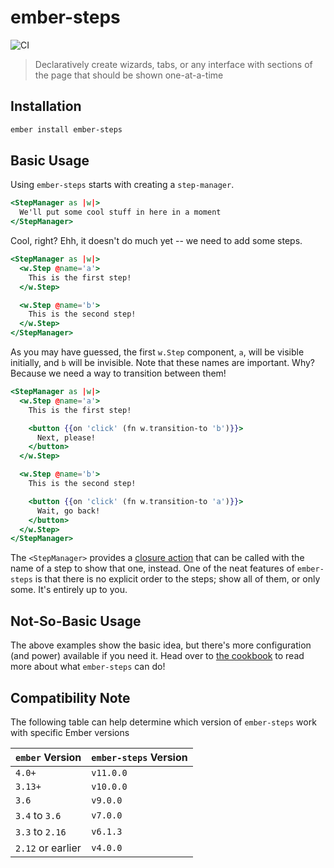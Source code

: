 # ember-steps

![CI](https://github.com/alexlafroscia/ember-steps/workflows/CI/badge.svg)

> Declaratively create wizards, tabs, or any interface with sections of the page that should be shown one-at-a-time

## Installation

```bash
ember install ember-steps
```

## Basic Usage

Using `ember-steps` starts with creating a `step-manager`.

```handlebars
<StepManager as |w|>
  We'll put some cool stuff in here in a moment
</StepManager>
```

Cool, right? Ehh, it doesn't do much yet -- we need to add some steps.

```handlebars
<StepManager as |w|>
  <w.Step @name='a'>
    This is the first step!
  </w.Step>

  <w.Step @name='b'>
    This is the second step!
  </w.Step>
</StepManager>
```

As you may have guessed, the first `w.Step` component, `a`, will be visible initially, and `b` will be invisible. Note that these names are important. Why? Because we need a way to transition between them!

```handlebars
<StepManager as |w|>
  <w.Step @name='a'>
    This is the first step!

    <button {{on 'click' (fn w.transition-to 'b')}}>
      Next, please!
    </button>
  </w.Step>

  <w.Step @name='b'>
    This is the second step!

    <button {{on 'click' (fn w.transition-to 'a')}}>
      Wait, go back!
    </button>
  </w.Step>
</StepManager>
```

The `<StepManager>` provides a [closure action][ember-closure-actions] that can be called with the name of a step to show that one, instead. One of the neat features of `ember-steps` is that there is no explicit order to the steps; show all of them, or only some. It's entirely up to you.

## Not-So-Basic Usage

The above examples show the basic idea, but there's more configuration (and power) available if you need it. Head over to [the cookbook][cookbook] to read more about what `ember-steps` can do!

## Compatibility Note

The following table can help determine which version of `ember-steps` work with specific Ember versions

| `ember` Version   | `ember-steps` Version |
| :---------------- | :-------------------- |
| `4.0+`            | `v11.0.0`             |
| `3.13+`           | `v10.0.0`             |
| `3.6`             | `v9.0.0`              |
| `3.4` to `3.6`    | `v7.0.0`              |
| `3.3` to `2.16`   | `v6.1.3`              |
| `2.12` or earlier | `v4.0.0`              |

[ember-closure-actions]: https://guides.emberjs.com/v3.17.0/components/component-state-and-actions/
[cookbook]: https://alexlafroscia.github.io/ember-steps/docs/cookbook
[hash-helper]: http://emberjs.com/blog/2016/01/15/ember-2-3-released.html#toc_hash-helper
